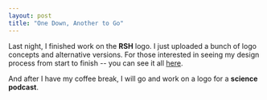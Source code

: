 ```yaml
---
layout: post
title: "One Down, Another to Go"
---
```


Last night, I finished work on the **RSH** logo. I just uploaded a bunch of logo concepts and alternative versions. For those interested in seeing my design process from start to finish -- you can see it all [here](../RSH). 

And after I have my coffee break, I will go and work on a logo for a **science podcast**.